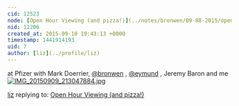 ```yaml
---
cid: 12523
node: [Open Hour Viewing (and pizza!)](../notes/bronwen/09-08-2015/open-hour-viewing-and-pizza)
nid: 12206
created_at: 2015-09-10 19:43:13 +0000
timestamp: 1441914193
uid: 7
author: [liz](../profile/liz)
---
```


at Pfizer with Mark Doerrier, [@bronwen](/profile/bronwen) , [@eymund](/profile/eymund) , Jeremy Baron and me
[![IMG_20150909_213047884.jpg](https://i.publiclab.org/system/images/photos/000/011/530/medium/IMG_20150909_213047884.jpg)](https://i.publiclab.org/system/images/photos/000/011/530/original/IMG_20150909_213047884.jpg)



[liz](../profile/liz) replying to: [Open Hour Viewing (and pizza!)](../notes/bronwen/09-08-2015/open-hour-viewing-and-pizza)

